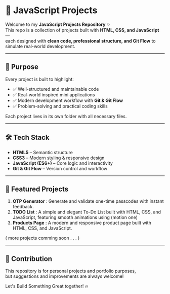 # 🚀 JavaScript Projects

Welcome to my **JavaScript Projects Repository** ✨  
This repo is a collection of projects built with **HTML, CSS, and JavaScript** —  
each designed with **clean code, professional structure, and Git Flow** to simulate real-world development.  

---

## 🎯 Purpose
Every project is built to highlight:
- ✅ Well-structured and maintainable code  
- ✅ Real-world inspired mini applications  
- ✅ Modern development workflow with **Git & Git Flow**  
- ✅ Problem-solving and practical coding skills

Each project lives in its own folder with all necessary files.

---

## 🛠 Tech Stack

- **HTML5** – Semantic structure  
- **CSS3** – Modern styling & responsive design  
- **JavaScript (ES6+)** – Core logic and interactivity  
- **Git & Git Flow** – Version control and workflow  

---

## 🌟 Featured Projects

1. **OTP Generator** : Generate and validate one-time passcodes with instant feedback.
2. **TODO List** : A simple and elegant To-Do List built with HTML, CSS, and JavaScript, featuring smooth animations using (motion one)
3. **Products Page** : A modern and responsive product page built with HTML, CSS, and JavaScript.

( more projects comming soon . . . )

---

## 🤝 Contribution

This repository is for personal projects and portfolio purposes,  
but suggestions and improvements are always welcome!


Let's Build Something Great together! 🔥
